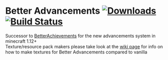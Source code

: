 # Better Advancements [![Downloads](http://cf.way2muchnoise.eu/short_272515_downloads.svg)](https://minecraft.curseforge.com/projects/272515) [![Build Status](https://github.com/way2muchnoise/BetterAdvancements/actions/workflows/build.yml/badge.svg)](https://github.com/way2muchnoise/BetterAdvancements/actions/workflows/build.yml)
Successor to [BetterAchievements](https://github.com/way2muchnoise/BetterAchievements) for the new advancements system in minecraft 1.12+  
Texture/resource pack makers please take look at the [wiki page](https://github.com/way2muchnoise/BetterAdvancements/wiki/Creating-texture-sheets-for-Better-Advancements) for info on how to make textures for Better Advancements compared to vanilla